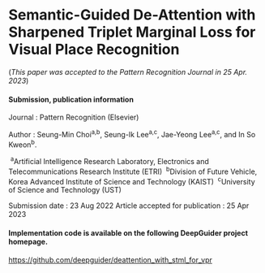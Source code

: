 # Semantic-Guided De-Attention with Sharpened Triplet Marginal Loss for Visual Place Recognition
(*This paper was accepted to the Pattern Recognition Journal in 25 Apr. 2023*)

#### Submission, publication information
Journal : Pattern Recognition (Elsevier)

Author : Seung-Min Choi<sup>a,b</sup>, Seung-Ik Lee<sup>a,c</sup>, Jae-Yeong Lee<sup>a,c</sup>, and In So Kweon<sup>b</sup>.

​	<sup>a</sup>Artificial Intelligence Research Laboratory, Electronics and Telecommunications Research Institute (ETRI)
​	<sup>b</sup>Division of Future Vehicle, Korea Advanced Institute of Science and Technology (KAIST)
​	<sup>c</sup>University of Science and Technology (UST)

Submission date : 23 Aug 2022
Article accepted for publication : 25 Apr 2023

#### Implementation code is available on the following DeepGuider project homepage.
https://github.com/deepguider/deattention_with_stml_for_vpr
